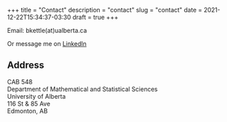 +++
title = "Contact"
description = "contact"
slug = "contact"
date = 2021-12-22T15:34:37-03:30
draft = true
+++

Email: bkettle(at)ualberta.ca

Or message me on [LinkedIn](https://www.linkedin.com/in/b-ket/)

## Address

CAB 548  
Department of Mathematical and Statistical Sciences  
University of Alberta  
116 St & 85 Ave  
Edmonton, AB